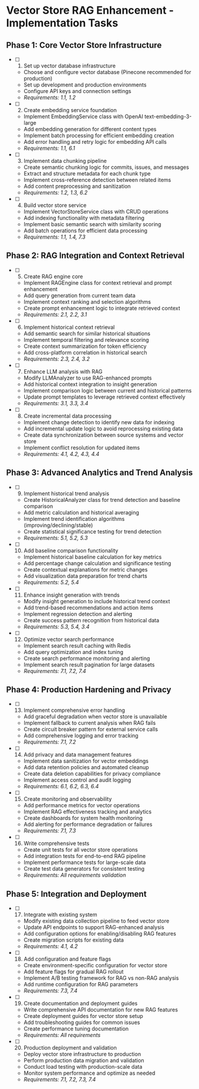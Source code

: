 # Vector Store RAG Enhancement - Implementation Tasks

## Phase 1: Core Vector Store Infrastructure

- [ ] 1. Set up vector database infrastructure
  - Choose and configure vector database (Pinecone recommended for production)
  - Set up development and production environments
  - Configure API keys and connection settings
  - _Requirements: 1.1, 1.2_

- [ ] 2. Create embedding service foundation
  - Implement EmbeddingService class with OpenAI text-embedding-3-large
  - Add embedding generation for different content types
  - Implement batch processing for efficient embedding creation
  - Add error handling and retry logic for embedding API calls
  - _Requirements: 1.1, 6.1_

- [ ] 3. Implement data chunking pipeline
  - Create semantic chunking logic for commits, issues, and messages
  - Extract and structure metadata for each chunk type
  - Implement cross-reference detection between related items
  - Add content preprocessing and sanitization
  - _Requirements: 1.2, 1.3, 6.2_

- [ ] 4. Build vector store service
  - Implement VectorStoreService class with CRUD operations
  - Add indexing functionality with metadata filtering
  - Implement basic semantic search with similarity scoring
  - Add batch operations for efficient data processing
  - _Requirements: 1.1, 1.4, 7.3_

## Phase 2: RAG Integration and Context Retrieval

- [ ] 5. Create RAG engine core
  - Implement RAGEngine class for context retrieval and prompt enhancement
  - Add query generation from current team data
  - Implement context ranking and selection algorithms
  - Create prompt enhancement logic to integrate retrieved context
  - _Requirements: 2.1, 2.2, 3.1_

- [ ] 6. Implement historical context retrieval
  - Add semantic search for similar historical situations
  - Implement temporal filtering and relevance scoring
  - Create context summarization for token efficiency
  - Add cross-platform correlation in historical search
  - _Requirements: 2.3, 2.4, 3.2_

- [ ] 7. Enhance LLM analysis with RAG
  - Modify LLMAnalyzer to use RAG-enhanced prompts
  - Add historical context integration to insight generation
  - Implement comparison logic between current and historical patterns
  - Update prompt templates to leverage retrieved context effectively
  - _Requirements: 3.1, 3.3, 3.4_

- [ ] 8. Create incremental data processing
  - Implement change detection to identify new data for indexing
  - Add incremental update logic to avoid reprocessing existing data
  - Create data synchronization between source systems and vector store
  - Implement conflict resolution for updated items
  - _Requirements: 4.1, 4.2, 4.3, 4.4_

## Phase 3: Advanced Analytics and Trend Analysis

- [ ] 9. Implement historical trend analysis
  - Create HistoricalAnalyzer class for trend detection and baseline comparison
  - Add metric calculation and historical averaging
  - Implement trend identification algorithms (improving/declining/stable)
  - Create statistical significance testing for trend detection
  - _Requirements: 5.1, 5.2, 5.3_

- [ ] 10. Add baseline comparison functionality
  - Implement historical baseline calculation for key metrics
  - Add percentage change calculation and significance testing
  - Create contextual explanations for metric changes
  - Add visualization data preparation for trend charts
  - _Requirements: 5.2, 5.4_

- [ ] 11. Enhance insight generation with trends
  - Modify insight generation to include historical trend context
  - Add trend-based recommendations and action items
  - Implement regression detection and alerting
  - Create success pattern recognition from historical data
  - _Requirements: 5.3, 5.4, 3.4_

- [ ] 12. Optimize vector search performance
  - Implement search result caching with Redis
  - Add query optimization and index tuning
  - Create search performance monitoring and alerting
  - Implement search result pagination for large datasets
  - _Requirements: 7.1, 7.2, 7.4_

## Phase 4: Production Hardening and Privacy

- [ ] 13. Implement comprehensive error handling
  - Add graceful degradation when vector store is unavailable
  - Implement fallback to current analysis when RAG fails
  - Create circuit breaker pattern for external service calls
  - Add comprehensive logging and error tracking
  - _Requirements: 7.1, 7.2_

- [ ] 14. Add privacy and data management features
  - Implement data sanitization for vector embeddings
  - Add data retention policies and automated cleanup
  - Create data deletion capabilities for privacy compliance
  - Implement access control and audit logging
  - _Requirements: 6.1, 6.2, 6.3, 6.4_

- [ ] 15. Create monitoring and observability
  - Add performance metrics for vector operations
  - Implement RAG effectiveness tracking and analytics
  - Create dashboards for system health monitoring
  - Add alerting for performance degradation or failures
  - _Requirements: 7.1, 7.3_

- [ ] 16. Write comprehensive tests
  - Create unit tests for all vector store operations
  - Add integration tests for end-to-end RAG pipeline
  - Implement performance tests for large-scale data
  - Create test data generators for consistent testing
  - _Requirements: All requirements validation_

## Phase 5: Integration and Deployment

- [ ] 17. Integrate with existing system
  - Modify existing data collection pipeline to feed vector store
  - Update API endpoints to support RAG-enhanced analysis
  - Add configuration options for enabling/disabling RAG features
  - Create migration scripts for existing data
  - _Requirements: 4.1, 4.2_

- [ ] 18. Add configuration and feature flags
  - Create environment-specific configuration for vector store
  - Add feature flags for gradual RAG rollout
  - Implement A/B testing framework for RAG vs non-RAG analysis
  - Add runtime configuration for RAG parameters
  - _Requirements: 7.3, 7.4_

- [ ] 19. Create documentation and deployment guides
  - Write comprehensive API documentation for new RAG features
  - Create deployment guides for vector store setup
  - Add troubleshooting guides for common issues
  - Create performance tuning documentation
  - _Requirements: All requirements_

- [ ] 20. Production deployment and validation
  - Deploy vector store infrastructure to production
  - Perform production data migration and validation
  - Conduct load testing with production-scale data
  - Monitor system performance and optimize as needed
  - _Requirements: 7.1, 7.2, 7.3, 7.4_